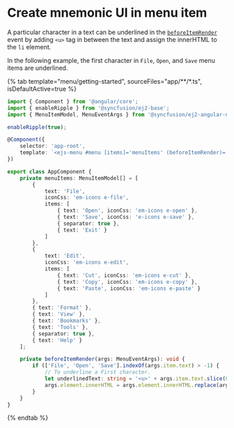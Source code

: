# Create mnemonic UI in menu item

A particular character in a text can be underlined in the [`beforeItemRender`](../api/menu#beforeitemrender) event by
adding `<u>` tag in between the text and assign the innerHTML to the `li` element.

In the following example, the first character in `File`, `Open`, and `Save` menu items are underlined.

{% tab template="menu/getting-started", sourceFiles="app/**/*.ts", isDefaultActive=true %}

```typescript
import { Component } from '@angular/core';
import { enableRipple } from '@syncfusion/ej2-base';
import { MenuItemModel, MenuEventArgs } from '@syncfusion/ej2-angular-navigations';

enableRipple(true);

@Component({
    selector: 'app-root',
    template: `<ejs-menu #menu [items]='menuItems' (beforeItemRender)='beforeItemRender($event)'></ejs-menu>`
})

export class AppComponent {
    private menuItems: MenuItemModel[] = [
        {
            text: 'File',
            iconCss: 'em-icons e-file',
            items: [
                { text: 'Open', iconCss: 'em-icons e-open' },
                { text: 'Save', iconCss: 'e-icons e-save' },
                { separator: true },
                { text: 'Exit' }
            ]
        },
        {
            text: 'Edit',
            iconCss: 'em-icons e-edit',
            items: [
                { text: 'Cut', iconCss: 'em-icons e-cut' },
                { text: 'Copy', iconCss: 'em-icons e-copy' },
                { text: 'Paste', iconCss: 'em-icons e-paste' }
            ]
        },
        { text: 'Format' },
        { text: 'View' },
        { text: 'Bookmarks' },
        { text: 'Tools' },
        { separator: true },
        { text: 'Help' }
    ];

    private beforeItemRender(args: MenuEventArgs): void {
        if (['File', 'Open', 'Save'].indexOf(args.item.text) > -1) {
            // To underline a First character.
            let underlinedText: string = '<u>' + args.item.text.slice(0, 1) + '</u>' + args.item.text.slice(1);
            args.element.innerHTML = args.element.innerHTML.replace(args.item.text, underlinedText);
        }
    }
}
```

{% endtab %}
